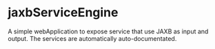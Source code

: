 # jaxbServiceEngine
A simple webApplication to expose service that use JAXB as input and output. The services are automatically auto-documentated.
